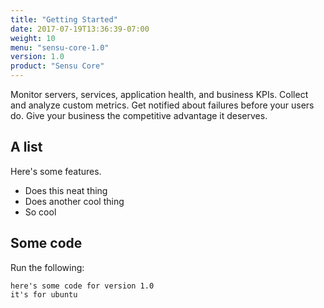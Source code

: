 ```yaml
---
title: "Getting Started"
date: 2017-07-19T13:36:39-07:00
weight: 10
menu: "sensu-core-1.0"
version: 1.0
product: "Sensu Core"
---
```

Monitor servers, services, application health, and business KPIs. Collect and analyze custom metrics. Get notified about failures before your users do. Give your business the competitive advantage it deserves.

## A list
Here's some features.

- Does this neat thing
- Does another cool thing
- So cool

## Some code
Run the following:
```
here's some code for version 1.0
it's for ubuntu
```
